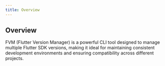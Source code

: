```yaml
---
title: Overview
---
```


## Overview

FVM (Flutter Version Manager) is a powerful CLI tool designed to manage multiple Flutter SDK versions, making it ideal for maintaining consistent development environments and ensuring compatibility across different projects.
